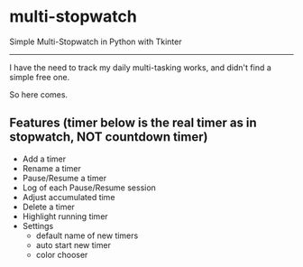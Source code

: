 # multi-stopwatch
Simple Multi-Stopwatch in Python with Tkinter

----

I have the need to track my daily multi-tasking works, and didn't find a simple free one.

So here comes.
## Features (timer below is the real timer as in stopwatch, NOT countdown timer)
* Add a timer
* Rename a timer
* Pause/Resume a timer
* Log of each Pause/Resume session
* Adjust accumulated time
* Delete a timer
* Highlight running timer
* Settings
  * default name of new timers
  * auto start new timer
  * color chooser
